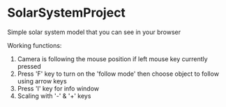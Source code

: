 # SolarSystemProject
Simple solar system model that you can see in your browser

  Working functions:
1) Camera is following the mouse position if left mouse key currently pressed 
2) Press 'F' key to turn on the 'follow mode' then choose object to follow using arrow keys
3) Press 'I' key for info window
4) Scaling with '-' & '+' keys
